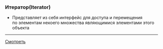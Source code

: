 ### Итератор(Iterator)

- Представляет из себя интерфейс для доступа и перемещения  
  по элементам некоего множества являющимися элементами этого  
  объекта

---

[Смотреть](iterator.go)

